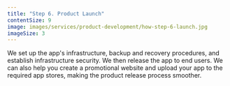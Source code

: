 ```yaml
---
title: "Step 6. Product Launch"
contentSize: 9 
image: images/services/product-development/how-step-6-launch.jpg
imageSize: 3 
---
```


We set up the app's infrastructure, backup and recovery procedures, and establish 
infrastructure security. We then release the app to end users. We can also help you 
create a promotional website and upload your app to the required app stores, making the 
product release process smoother.

